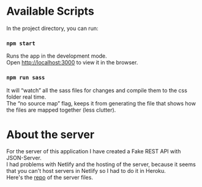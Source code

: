 # Available Scripts

In the project directory, you can run:

### `npm start`

Runs the app in the development mode.\
Open [http://localhost:3000](http://localhost:3000) to view it in the browser.

### `npm run sass`

It will “watch” all the sass files for changes and compile them to the css folder real time.\
The “no source map” flag, keeps it from generating the file that shows how the files are mapped together (less clutter).

# About the server

For the server of this application I have created a Fake REST API with JSON-Server. \
 I had problems with Netlify and the hosting of the server, because it seems that you can't host servers in Netlify so I had to do it in Heroku.\
Here's the [repo](https://github.com/alstroemerieae/react-sass-server) of the server files.
